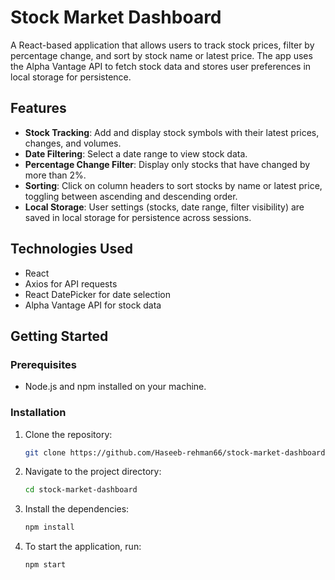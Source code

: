 # Stock Market Dashboard

A React-based application that allows users to track stock prices, filter by percentage change, and sort by stock name or latest price. The app uses the Alpha Vantage API to fetch stock data and stores user preferences in local storage for persistence.

## Features

- **Stock Tracking**: Add and display stock symbols with their latest prices, changes, and volumes.
- **Date Filtering**: Select a date range to view stock data.
- **Percentage Change Filter**: Display only stocks that have changed by more than 2%.
- **Sorting**: Click on column headers to sort stocks by name or latest price, toggling between ascending and descending order.
- **Local Storage**: User settings (stocks, date range, filter visibility) are saved in local storage for persistence across sessions.

## Technologies Used

- React
- Axios for API requests
- React DatePicker for date selection
- Alpha Vantage API for stock data

## Getting Started

### Prerequisites

- Node.js and npm installed on your machine.

### Installation

1. Clone the repository:

   ```bash
   git clone https://github.com/Haseeb-rehman66/stock-market-dashboard.git

   ```

2. Navigate to the project directory:
   ```bash
   cd stock-market-dashboard
   ```
3. Install the dependencies:
   ```bash
   npm install
   ```
4. To start the application, run:
   ```bash
   npm start
   ```
